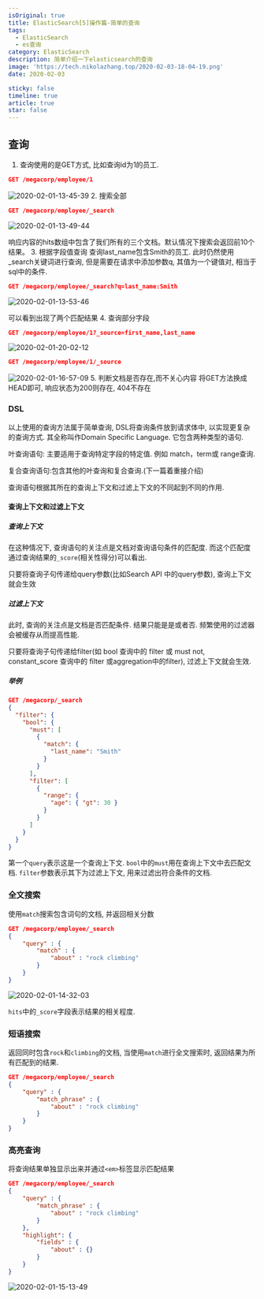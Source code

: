 ```yaml
---
isOriginal: true
title: ElasticSearch[5]操作篇-简单的查询
tags:
  - ElasticSearch
  - es查询
category: ElasticSearch
description: 简单介绍一下elasticsearch的查询
image: 'https://tech.nikolazhang.top/2020-02-03-18-04-19.png'
date: 2020-02-03

sticky: false
timeline: true
article: true
star: false
---
```


## 查询

1. 查询使用的是GET方式, 比如查询id为1的员工.

  ```json
  GET /megacorp/employee/1
  ```

  ![2020-02-01-13-45-39](https://tech.nikolazhang.top/2020-02-01-13-45-39.png)
2. 搜索全部

  ```json
  GET /megacorp/employee/_search
  ```

  ![2020-02-01-13-49-44](https://tech.nikolazhang.top/2020-02-01-13-49-44.png)

  响应内容的hits数组中包含了我们所有的三个文档。默认情况下搜索会返回前10个结果。
3. 根据字段值查询
  查询last_name包含Smith的员工. 此时仍然使用_search关键词进行查询, 但是需要在请求中添加参数q, 其值为一个键值对, 相当于sql中的条件.

  ```json
  GET /megacorp/employee/_search?q=last_name:Smith
  ```

  ![2020-02-01-13-53-46](https://tech.nikolazhang.top/2020-02-01-13-53-46.png)

  可以看到出现了两个匹配结果
4. 查询部分字段

  ```json
  GET /megacorp/employee/1?_source=first_name,last_name
  ```

  ![2020-02-01-20-02-12](https://tech.nikolazhang.top/2020-02-01-20-02-12.png)

  ```json
  GET /megacorp/employee/1/_source
  ```

  ![2020-02-01-16-57-09](https://tech.nikolazhang.top/2020-02-01-16-57-09.png)
5. 判断文档是否存在,而不关心内容
  将GET方法换成HEAD即可, 响应状态为200则存在, 404不存在

### DSL

以上使用的查询方法属于简单查询, DSL将查询条件放到请求体中, 以实现更复杂的查询方式. 其全称叫作Domain Specific Language. 它包含两种类型的语句.

叶查询语句: 主要适用于查询特定字段的特定值. 例如 match，term或 range查询.

复合查询语句:包含其他的叶查询和复合查询.(下一篇着重接介绍)

查询语句根据其所在的查询上下文和过滤上下文的不同起到不同的作用.

#### 查询上下文和过滤上下文

##### 查询上下文

在这种情况下, 查询语句的关注点是文档对查询语句条件的匹配度. 而这个匹配度通过查询结果的`_score`(相关性得分)可以看出.

只要将查询子句传递给query参数(比如Search API 中的query参数), 查询上下文就会生效

##### 过滤上下文

此时, 查询的关注点是文档是否匹配条件. 结果只能是是或者否. 频繁使用的过滤器会被缓存从而提高性能.

只要将查询子句传递给filter(如 bool 查询中的 filter 或 must not, constant_score 查询中的 filter 或aggregation中的filter), 过滤上下文就会生效.

##### 举例

```json
GET /megacorp/_search
{
  "filter": {
    "bool": {
      "must": [
        {
          "match": {
            "last_name": "Smith"
          }
        }
      ],
      "filter": [
        {
          "range": {
            "age": { "gt": 30 }
          }
        }
      ]
    }
  }
}
```

第一个`query`表示这是一个查询上下文.
`bool`中的`must`用在查询上下文中去匹配文档.
`filter`参数表示其下为过滤上下文, 用来过滤出符合条件的文档.

### 全文搜索

使用`match`搜索包含词句的文档, 并返回相关分数

```json
GET /megacorp/employee/_search
{
    "query" : {
        "match" : {
            "about" : "rock climbing"
        }
    }
}
```

![2020-02-01-14-32-03](https://tech.nikolazhang.top/2020-02-01-14-32-03.png)

`hits`中的`_score`字段表示结果的相关程度.

### 短语搜索

返回同时包含`rock`和`climbing`的文档, 当使用`match`进行全文搜索时, 返回结果为所有匹配到的结果.

```json
GET /megacorp/employee/_search
{
    "query" : {
        "match_phrase" : {
            "about" : "rock climbing"
        }
    }
}
```

### 高亮查询

将查询结果单独显示出来并通过`<em>`标签显示匹配结果

```json
GET /megacorp/employee/_search
{
    "query" : {
        "match_phrase" : {
            "about" : "rock climbing"
        }
    },
    "highlight": {
        "fields" : {
            "about" : {}
        }
    }
}
```

![2020-02-01-15-13-49](https://tech.nikolazhang.top/2020-02-01-15-13-49.png)
